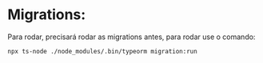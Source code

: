 # Migrations:
Para rodar, precisará rodar as migrations antes, para rodar use o comando:

`npx ts-node ./node_modules/.bin/typeorm migration:run`